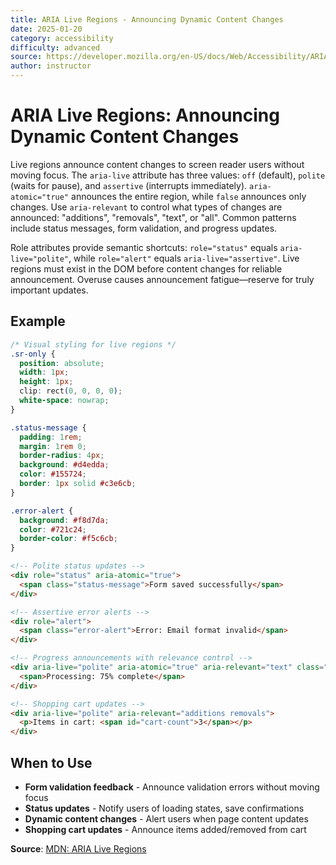 ```yaml
---
title: ARIA Live Regions - Announcing Dynamic Content Changes
date: 2025-01-20
category: accessibility
difficulty: advanced
source: https://developer.mozilla.org/en-US/docs/Web/Accessibility/ARIA/ARIA_Live_Regions
author: instructor
---
```


# ARIA Live Regions: Announcing Dynamic Content Changes

Live regions announce content changes to screen reader users without moving focus. The `aria-live` attribute has three values: `off` (default), `polite` (waits for pause), and `assertive` (interrupts immediately). `aria-atomic="true"` announces the entire region, while `false` announces only changes. Use `aria-relevant` to control what types of changes are announced: "additions", "removals", "text", or "all". Common patterns include status messages, form validation, and progress updates.

Role attributes provide semantic shortcuts: `role="status"` equals `aria-live="polite"`, while `role="alert"` equals `aria-live="assertive"`. Live regions must exist in the DOM before content changes for reliable announcement. Overuse causes announcement fatigue—reserve for truly important updates.

## Example

```css
/* Visual styling for live regions */
.sr-only {
  position: absolute;
  width: 1px;
  height: 1px;
  clip: rect(0, 0, 0, 0);
  white-space: nowrap;
}

.status-message {
  padding: 1rem;
  margin: 1rem 0;
  border-radius: 4px;
  background: #d4edda;
  color: #155724;
  border: 1px solid #c3e6cb;
}

.error-alert {
  background: #f8d7da;
  color: #721c24;
  border-color: #f5c6cb;
}
```

```html
<!-- Polite status updates -->
<div role="status" aria-atomic="true">
  <span class="status-message">Form saved successfully</span>
</div>

<!-- Assertive error alerts -->
<div role="alert">
  <span class="error-alert">Error: Email format invalid</span>
</div>

<!-- Progress announcements with relevance control -->
<div aria-live="polite" aria-atomic="true" aria-relevant="text" class="sr-only">
  <span>Processing: 75% complete</span>
</div>

<!-- Shopping cart updates -->
<div aria-live="polite" aria-relevant="additions removals">
  <p>Items in cart: <span id="cart-count">3</span></p>
</div>
```

## When to Use

- **Form validation feedback** - Announce validation errors without moving focus
- **Status updates** - Notify users of loading states, save confirmations
- **Dynamic content changes** - Alert users when page content updates
- **Shopping cart updates** - Announce items added/removed from cart

**Source**: [MDN: ARIA Live Regions](https://developer.mozilla.org/en-US/docs/Web/Accessibility/ARIA/ARIA_Live_Regions)
